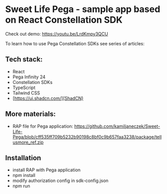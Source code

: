 # Sweet Life Pega - sample app based on React Constellation SDK

Check out demo: https://youtu.be/LrdKmpy3QCU

To learn how to use Pega Constellation SDKs see series of articles:

## Tech stack:
- React
- Pega Infinity 24
- Constellation SDKs
- TypeScript
- Tailwind CSS
- [https://ui.shadcn.com/](ShadCN)

## More materials:
- RAP file for Pega application: https://github.com/kamiljaneczek/Sweet-Life-Pega/blob/cff535ff709b5232b90198c8bf0c9b657faa3238/package/tellusmore_ref.zip

## Installation
- install RAP with Pega application
- npm install
- modify authorization config in sdk-config.json
- npm run
